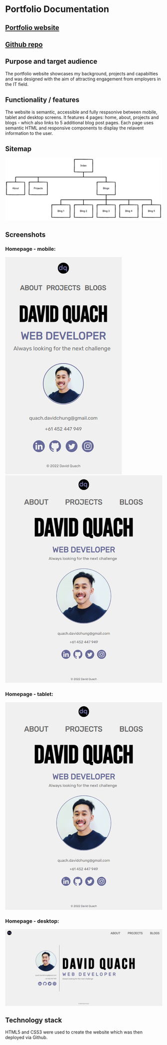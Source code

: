 # Portfolio Documentation

## [Portfolio website](https://quachck.github.io/DavidQuach_T1A2/)

## [Github repo](https://github.com/quachck/DavidQuach_T1A2)

## Purpose and target audience

The portfolio website showcases my background, projects and capabilties and was designed with the aim of attracting engagement from employers in the IT field.

## Functionality / features
The website is semantic, accessible and fully respsonive between mobile, tablet and desktop screens. It features 4 pages: home, about, projects and blogs - which also links to 5 additional blog post pages. Each page uses semantic HTML and responsive components to display the relavent information to the user. 

## Sitemap

![Site Map](docs/sitemap.png "Site Map")

## Screenshots

### Homepage - mobile:

![Homepage - mobile](docs/homepage-mobile.png "Homepage - mobile")![Homepage - tablet](docs/homepage-tablet.png "Homepage - tablet")

### Homepage - tablet:

![Homepage - tablet](docs/homepage-tablet.png "Homepage - tablet")

### Homepage - desktop:

![Homepage - desktop](docs/homepage-desktop.png "Homepage - desktop")

## Technology stack

HTML5 and CSS3 were used to create the website which was then deployed via Github.
